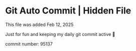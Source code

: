 # Git Auto Commit | Hidden File

This file was added Feb 12, 2025

Just for fun and keeping my daily git commit active 🤪

commit number: 95137
